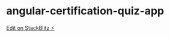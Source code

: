 # angular-certification-quiz-app

[Edit on StackBlitz ⚡️](https://stackblitz.com/edit/angular-enqhcu)
